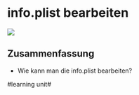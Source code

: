 # info.plist bearbeiten

![][image-1]

## Zusammenfassung

- Wie kann man die info.plist bearbeiten?

[image-1]:	assets/Bildschirm%C2%ADfoto%202023-03-15%20um%2008.19.12.png

#learning unit#